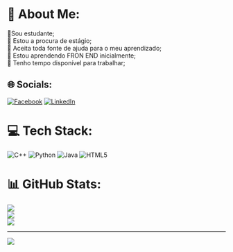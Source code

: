 # 💫 About Me:
🔭Sou estudante;<br>👯 Estou a procura de estágio;<br>🤝 Aceita toda fonte de ajuda para o meu aprendizado;<br>🌱 Estou aprendendo FRON END inicialmente;<br>💬 Tenho tempo disponível para trabalhar;<br>


## 🌐 Socials:
[![Facebook](https://img.shields.io/badge/Facebook-%231877F2.svg?logo=Facebook&logoColor=white)](https://facebook.com/https://www.facebook.com/gabriel.caetano.129/?locale=pt_BR) [![LinkedIn](https://img.shields.io/badge/LinkedIn-%230077B5.svg?logo=linkedin&logoColor=white)](https://linkedin.com/in/https://www.linkedin.com/in/gabriel-caetano-17023a74/) 

# 💻 Tech Stack:
![C++](https://img.shields.io/badge/c++-%2300599C.svg?style=for-the-badge&logo=c%2B%2B&logoColor=white) ![Python](https://img.shields.io/badge/python-3670A0?style=for-the-badge&logo=python&logoColor=ffdd54) ![Java](https://img.shields.io/badge/java-%23ED8B00.svg?style=for-the-badge&logo=openjdk&logoColor=white) ![HTML5](https://img.shields.io/badge/html5-%23E34F26.svg?style=for-the-badge&logo=html5&logoColor=white)
# 📊 GitHub Stats:
![](https://github-readme-stats.vercel.app/api?username=GabrielCaetanoJr&theme=dark&hide_border=true&include_all_commits=false&count_private=false)<br/>
![](https://github-readme-streak-stats.herokuapp.com/?user=GabrielCaetanoJr&theme=dark&hide_border=true)<br/>
![](https://github-readme-stats.vercel.app/api/top-langs/?username=GabrielCaetanoJr&theme=dark&hide_border=true&include_all_commits=false&count_private=false&layout=compact)

---
[![](https://visitcount.itsvg.in/api?id=GabrielCaetanoJr&icon=7&color=1)](https://visitcount.itsvg.in)

<!-- Proudly created with GPRM ( https://gprm.itsvg.in ) -->